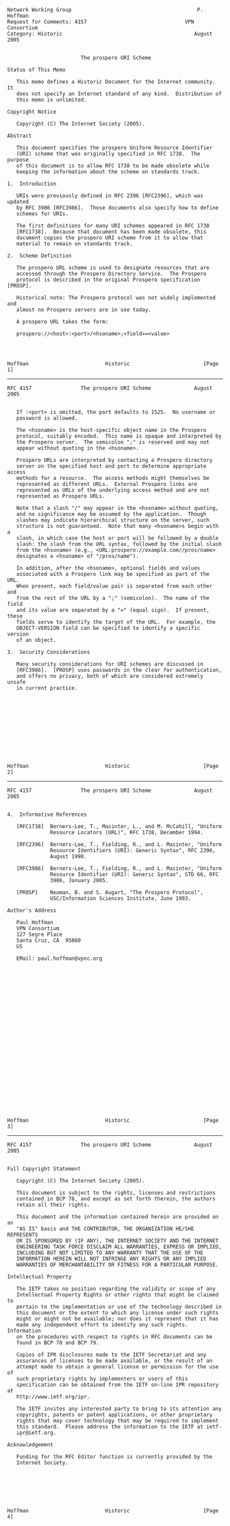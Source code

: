     Network Working Group                                         P. Hoffman
    Request for Comments: 4157                                VPN Consortium
    Category: Historic                                           August 2005


                            The prospero URI Scheme

    Status of This Memo

       This memo defines a Historic Document for the Internet community.  It
       does not specify an Internet standard of any kind.  Distribution of
       this memo is unlimited.

    Copyright Notice

       Copyright (C) The Internet Society (2005).

    Abstract

       This document specifies the prospero Uniform Resource Identifier
       (URI) scheme that was originally specified in RFC 1738.  The purpose
       of this document is to allow RFC 1738 to be made obsolete while
       keeping the information about the scheme on standards track.

    1.  Introduction

       URIs were previously defined in RFC 2396 [RFC2396], which was updated
       by RFC 3986 [RFC3986].  Those documents also specify how to define
       schemes for URIs.

       The first definitions for many URI schemes appeared in RFC 1738
       [RFC1738].  Because that document has been made obsolete, this
       document copies the prospero URI scheme from it to allow that
       material to remain on standards track.

    2.  Scheme Definition

       The prospero URL scheme is used to designate resources that are
       accessed through the Prospero Directory Service.  The Prospero
       protocol is described in the original Prospero specification [PROSP].

       Historical note: The Prospero protocol was not widely implemented and
       almost no Prospero servers are in use today.

       A prospero URL takes the form:

       prospero://<host>:<port>/<hsoname>;<field>=<value>




    Hoffman                         Historic                        [Page 1]

------------------------------------------------------------------------

``` newpage
RFC 4157                The prospero URI Scheme              August 2005


   If :<port> is omitted, the port defaults to 1525.  No username or
   password is allowed.

   The <hsoname> is the host-specific object name in the Prospero
   protocol, suitably encoded.  This name is opaque and interpreted by
   the Prospero server.  The semicolon ";" is reserved and may not
   appear without quoting in the <hsoname>.

   Prospero URLs are interpreted by contacting a Prospero directory
   server on the specified host and port to determine appropriate access
   methods for a resource.  The access methods might themselves be
   represented as different URLs.  External Prospero links are
   represented as URLs of the underlying access method and are not
   represented as Prospero URLs.

   Note that a slash "/" may appear in the <hsoname> without quoting,
   and no significance may be assumed by the application.  Though
   slashes may indicate hierarchical structure on the server, such
   structure is not guaranteed.  Note that many <hsoname>s begin with a
   slash, in which case the host or port will be followed by a double
   slash: the slash from the URL syntax, followed by the initial slash
   from the <hsoname> (e.g., <URL:prospero://example.com//pros/name>
   designates a <hsoname> of "/pros/name").

   In addition, after the <hsoname>, optional fields and values
   associated with a Prospero link may be specified as part of the URL.
   When present, each field/value pair is separated from each other and
   from the rest of the URL by a ";" (semicolon).  The name of the field
   and its value are separated by a "=" (equal sign).  If present, these
   fields serve to identify the target of the URL.  For example, the
   OBJECT-VERSION field can be specified to identify a specific version
   of an object.

3.  Security Considerations

   Many security considerations for URI schemes are discussed in
   [RFC3986].  [PROSP] uses passwords in the clear for authentication,
   and offers no privacy, both of which are considered extremely unsafe
   in current practice.












Hoffman                         Historic                        [Page 2]
```

------------------------------------------------------------------------

``` newpage
RFC 4157                The prospero URI Scheme              August 2005


4.  Informative References

   [RFC1738]  Berners-Lee, T., Masinter, L., and M. McCahill, "Uniform
              Resource Locators (URL)", RFC 1738, December 1994.

   [RFC2396]  Berners-Lee, T., Fielding, R., and L. Masinter, "Uniform
              Resource Identifiers (URI): Generic Syntax", RFC 2396,
              August 1998.

   [RFC3986]  Berners-Lee, T., Fielding, R., and L. Masinter, "Uniform
              Resource Identifier (URI): Generic Syntax", STD 66, RFC
              3986, January 2005.

   [PROSP]    Neuman, B. and S. Augart, "The Prospero Protocol",
              USC/Information Sciences Institute, June 1993.

Author's Address

   Paul Hoffman
   VPN Consortium
   127 Segre Place
   Santa Cruz, CA  95060
   US

   EMail: paul.hoffman@vpnc.org


























Hoffman                         Historic                        [Page 3]
```

------------------------------------------------------------------------

``` newpage
RFC 4157                The prospero URI Scheme              August 2005


Full Copyright Statement

   Copyright (C) The Internet Society (2005).

   This document is subject to the rights, licenses and restrictions
   contained in BCP 78, and except as set forth therein, the authors
   retain all their rights.

   This document and the information contained herein are provided on an
   "AS IS" basis and THE CONTRIBUTOR, THE ORGANIZATION HE/SHE REPRESENTS
   OR IS SPONSORED BY (IF ANY), THE INTERNET SOCIETY AND THE INTERNET
   ENGINEERING TASK FORCE DISCLAIM ALL WARRANTIES, EXPRESS OR IMPLIED,
   INCLUDING BUT NOT LIMITED TO ANY WARRANTY THAT THE USE OF THE
   INFORMATION HEREIN WILL NOT INFRINGE ANY RIGHTS OR ANY IMPLIED
   WARRANTIES OF MERCHANTABILITY OR FITNESS FOR A PARTICULAR PURPOSE.

Intellectual Property

   The IETF takes no position regarding the validity or scope of any
   Intellectual Property Rights or other rights that might be claimed to
   pertain to the implementation or use of the technology described in
   this document or the extent to which any license under such rights
   might or might not be available; nor does it represent that it has
   made any independent effort to identify any such rights.  Information
   on the procedures with respect to rights in RFC documents can be
   found in BCP 78 and BCP 79.

   Copies of IPR disclosures made to the IETF Secretariat and any
   assurances of licenses to be made available, or the result of an
   attempt made to obtain a general license or permission for the use of
   such proprietary rights by implementers or users of this
   specification can be obtained from the IETF on-line IPR repository at
   http://www.ietf.org/ipr.

   The IETF invites any interested party to bring to its attention any
   copyrights, patents or patent applications, or other proprietary
   rights that may cover technology that may be required to implement
   this standard.  Please address the information to the IETF at ietf-
   ipr@ietf.org.

Acknowledgement

   Funding for the RFC Editor function is currently provided by the
   Internet Society.







Hoffman                         Historic                        [Page 4]
```
